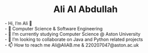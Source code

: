 <h1 align="center"> Ali Al Abdullah</h1>

<section> 
  <p> 
- Hi, I’m Ali 👋 <br>
- 👀  Computer Science & Software Engineering<br>
- 🌱 I’m currently studying Computer Science @ Aston University<br>
- 💞️ I’m looking to collaborate on Java and Python related projects<br>
- 📫 How to reach me Ali@AliAB.me & 220207047@aston.ac.uk<br>
</p>

</section>




<!---
arcticxo/arcticxo is a ✨ special ✨ repository because its `README.md` (this file) appears on your GitHub profile.
You can click the Preview link to take a look at your changes.
--->
